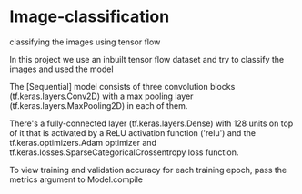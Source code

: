 # Image-classification
classifying the images using tensor flow


In this project we use an inbuilt tensor flow dataset and try to classify the images and used the model 

The [Sequential] model consists of three convolution blocks (tf.keras.layers.Conv2D) with a max pooling layer (tf.keras.layers.MaxPooling2D) in each of them.

There's a fully-connected layer (tf.keras.layers.Dense) with 128 units on top of it that is activated by a ReLU activation function ('relu') and the tf.keras.optimizers.Adam optimizer and tf.keras.losses.SparseCategoricalCrossentropy loss function.


To view training and validation accuracy for each training epoch, pass the metrics argument to Model.compile
